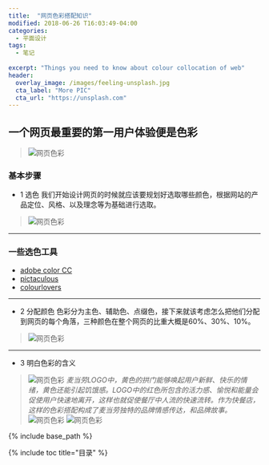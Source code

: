 ```yaml
---
title:  "网页色彩搭配知识"
modified: 2018-06-26 T16:03:49-04:00
categories: 
  - 平面设计
tags:
  - 笔记
  
excerpt: "Things you need to know about colour collocation of web"
header:
  overlay_image: /images/feeling-unsplash.jpg
  cta_label: "More PIC"
  cta_url: "https://unsplash.com"
---
```


## 一个网页最重要的第一用户体验便是色彩
> ![网页色彩](https://pic3.zhimg.com/18d1ef195b29759d2312fc14aacf4e8a_r.jpg)

### 基本步骤
- 1 选色
我们开始设计网页的时候就应该要规划好选取哪些颜色，根据网站的产品定位、风格、以及理念等为基础进行选取。
> ![网页色彩](https://pic2.zhimg.com/ffe16403be3c058aa306346e35829951_r.jpg)
---

### 一些选色工具
* [adobe color CC](https://color.adobe.com/zh/create/color-wheel/?base=2&rule=Monochromatic&selected=3&name=%E6%88%91%E7%9A%84%20Color%20%E4%B8%BB%E9%A1%8C&mode=rgb&rgbvalues=0.11154703076742754,0.05110564840010399,0.3459019607843138,0.101,0.101,0.101,0.00032248163761344615,0.00014774605002014073,0.001,0.322175966231556,0.315,0.35,0.19381146420568116,0.08879537606210458,0.601&swatchOrder=0,1,2,3,4)
* [pictaculous](http://www.pictaculous.com/)
* [colourlovers](http://www.colourlovers.com/)
---
- 2 分配颜色
色彩分为主色、辅助色、点缀色，接下来就该考虑怎么把他们分配到网页的每个角落，三种颜色在整个网页的比重大概是60%、30%、10%。
> ![网页色彩](https://image.uisdc.com/wp-content/uploads/2014/11/cnn-page.jpg)
---
- 3 明白色彩的含义
> ![网页色彩](https://upload-images.jianshu.io/upload_images/11043489-bb228a60c1327a19.png?imageMogr2/auto-orient/)
*麦当劳LOGO中，黄色的拱门能够唤起用户新鲜、快乐的情绪，黄色还能引起饥饿感。LOGO中的红色所包含的活力感、愉悦和能量会促使用户快速地离开，这样也就促使餐厅中人流的快速流转。作为快餐店，这样的色彩搭配构成了麦当劳独特的品牌情感传达，和品牌故事。*
> ![网页色彩](https://image.uisdc.com/wp-content/uploads/2014/11/mcdonalds-logo.jpg)
> ![网页色彩](https://image.uisdc.com/wp-content/uploads/2014/11/mcdonalds-homepage.jpg)


{% include base_path %}

{% include toc title="目录" %}
